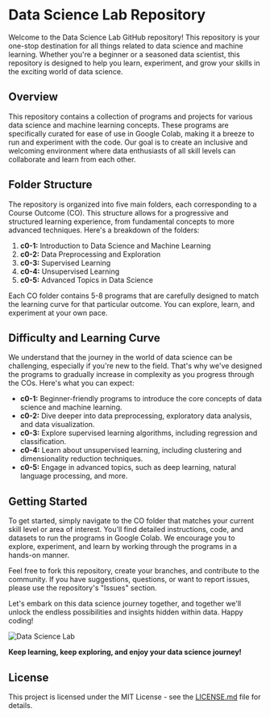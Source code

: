 # Data Science Lab Repository

Welcome to the Data Science Lab GitHub repository! This repository is your one-stop destination for all things related to data science and machine learning. Whether you're a beginner or a seasoned data scientist, this repository is designed to help you learn, experiment, and grow your skills in the exciting world of data science.

## Overview

This repository contains a collection of programs and projects for various data science and machine learning concepts. These programs are specifically curated for ease of use in Google Colab, making it a breeze to run and experiment with the code. Our goal is to create an inclusive and welcoming environment where data enthusiasts of all skill levels can collaborate and learn from each other.

## Folder Structure

The repository is organized into five main folders, each corresponding to a Course Outcome (CO). This structure allows for a progressive and structured learning experience, from fundamental concepts to more advanced techniques. Here's a breakdown of the folders:

1. **c0-1:** Introduction to Data Science and Machine Learning
2. **c0-2:** Data Preprocessing and Exploration
3. **c0-3:** Supervised Learning
4. **c0-4:** Unsupervised Learning
5. **c0-5:** Advanced Topics in Data Science

Each CO folder contains 5-8 programs that are carefully designed to match the learning curve for that particular outcome. You can explore, learn, and experiment at your own pace.

## Difficulty and Learning Curve

We understand that the journey in the world of data science can be challenging, especially if you're new to the field. That's why we've designed the programs to gradually increase in complexity as you progress through the COs. Here's what you can expect:

- **c0-1:** Beginner-friendly programs to introduce the core concepts of data science and machine learning.
- **c0-2:** Dive deeper into data preprocessing, exploratory data analysis, and data visualization.
- **c0-3:** Explore supervised learning algorithms, including regression and classification.
- **c0-4:** Learn about unsupervised learning, including clustering and dimensionality reduction techniques.
- **c0-5:** Engage in advanced topics, such as deep learning, natural language processing, and more.

## Getting Started

To get started, simply navigate to the CO folder that matches your current skill level or area of interest. You'll find detailed instructions, code, and datasets to run the programs in Google Colab. We encourage you to explore, experiment, and learn by working through the programs in a hands-on manner.

Feel free to fork this repository, create your branches, and contribute to the community. If you have suggestions, questions, or want to report issues, please use the repository's "Issues" section.

Let's embark on this data science journey together, and together we'll unlock the endless possibilities and insights hidden within data. Happy coding!

![Data Science Lab](https://github.com/alishan13/data-science-lab/blob/main/assets/lab-banner.png)

**Keep learning, keep exploring, and enjoy your data science journey!**

## License

This project is licensed under the MIT License - see the [LICENSE.md](LICENSE.md) file for details.

